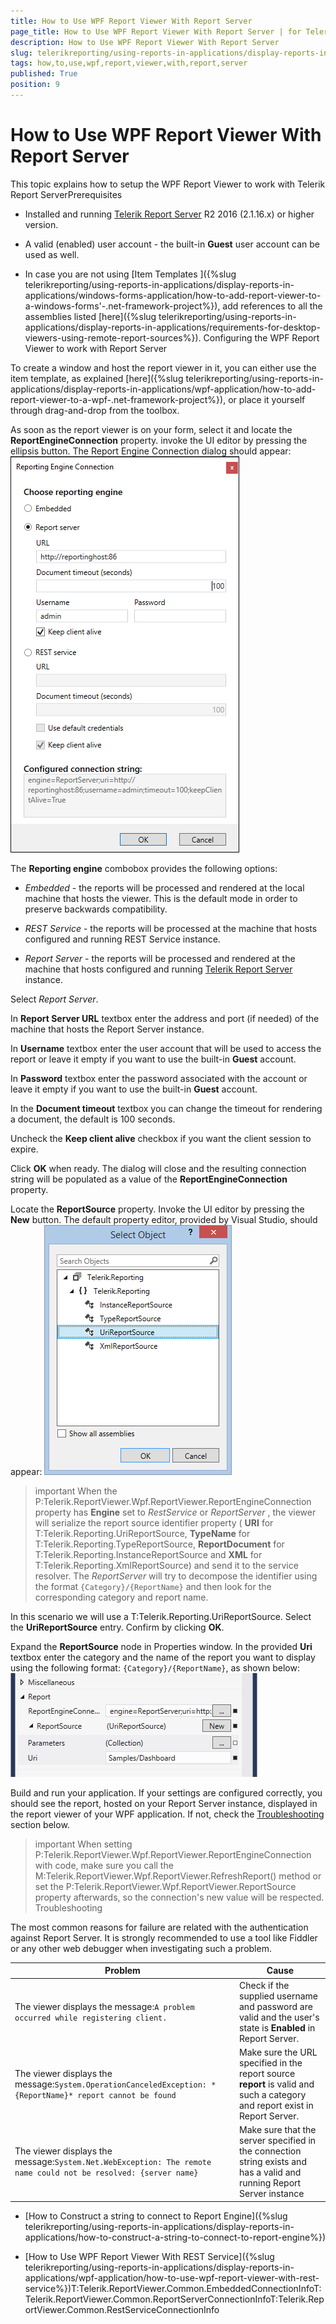 ```yaml
---
title: How to Use WPF Report Viewer With Report Server
page_title: How to Use WPF Report Viewer With Report Server | for Telerik Reporting Documentation
description: How to Use WPF Report Viewer With Report Server
slug: telerikreporting/using-reports-in-applications/display-reports-in-applications/wpf-application/how-to-use-wpf-report-viewer-with-report-server
tags: how,to,use,wpf,report,viewer,with,report,server
published: True
position: 9
---
```


# How to Use WPF Report Viewer With Report Server



This topic explains how to setup the WPF Report Viewer to work with Telerik Report ServerPrerequisites

* Installed and running
              [Telerik Report Server](http://docs.telerik.com/report-server/introduction) R2 2016 (2.1.16.x) or higher version.
            

* A valid (enabled) user account - the built-in __Guest__ user account can be used as well.
            

* In case you are not using [Item Templates ]({%slug telerikreporting/using-reports-in-applications/display-reports-in-applications/windows-forms-application/how-to-add-report-viewer-to-a-windows-forms'-.net-framework-project%}),
              add references to all the assemblies listed
              [here]({%slug telerikreporting/using-reports-in-applications/display-reports-in-applications/requirements-for-desktop-viewers-using-remote-report-sources%}).
            Configuring the WPF Report Viewer to work with Report Server

To create a window and host the report viewer in it, you can either use the item template, as explained
                  [here]({%slug telerikreporting/using-reports-in-applications/display-reports-in-applications/wpf-application/how-to-add-report-viewer-to-a-wpf-.net-framework-project%}), or place it yourself through drag-and-drop from the toolbox.
                

As soon as the report viewer is on your form, select it and locate the __ReportEngineConnection__ property.
                  invoke the UI editor by pressing the ellipsis button. The Report Engine Connection dialog should appear:
                ![wpf-connection-editor-report-server](images/wpf-connection-editor-report-server.png)

The __Reporting engine__ combobox provides the following options:
                

* *Embedded* - the reports will be processed and rendered at the local machine that hosts the viewer. This is the default mode in order to preserve backwards compatibility.
                    

* *REST Service* - the reports will be processed at the machine that hosts configured and running REST Service instance.
                    

* *Report Server* - the reports will be processed and rendered at the machine that hosts configured and running
                      [Telerik Report Server ](http://docs.telerik.com/report-server/introduction) instance.
                    

Select *Report Server*.
                

In __Report Server URL__ textbox enter the address and port (if needed) of the machine that hosts the Report Server instance.
                

In __Username__ textbox enter the user account that will be used to access the report or leave it empty if you want to use the built-in __Guest__ account.
                

In __Password__ textbox enter the password associated with the account or leave it empty if you want to use the built-in __Guest__ account.
                

In the __Document timeout__ textbox you can change the timeout for rendering a document, the default is 100 seconds.
                

Uncheck the __Keep client alive__ checkbox if you want the client session to expire.
                

Click __OK__ when ready. The dialog will close and the resulting connection string will be populated as a value of the __ReportEngineConnection__ property.
                

Locate the __ReportSource__ property. Invoke the UI editor by pressing the __New__ button. The default property editor, provided by Visual Studio, should appear:
                ![Wpf Report Source Editor](images/WpfReportSourceEditor.png)

>important When the                    P:Telerik.ReportViewer.Wpf.ReportViewer.ReportEngineConnection                    property has  __Engine__  set to  *RestService*  or  *ReportServer* ,                    the viewer will serialize the report source identifier property                    ( __URI__  for                    T:Telerik.Reporting.UriReportSource,                     __TypeName__  for                    T:Telerik.Reporting.TypeReportSource,                     __ReportDocument__  for                    T:Telerik.Reporting.InstanceReportSource and                     __XML__  for                    T:Telerik.Reporting.XmlReportSource) and send it to the service resolver.                  The  *ReportServer*  will try to decompose the identifier using the format `{Category}/{ReportName}` and then look for the corresponding category and report name.                  


In this scenario we will use a T:Telerik.Reporting.UriReportSource.
                  Select the __UriReportSource__ entry. Confirm by clicking __OK__.
                

Expand the __ReportSource__ node in Properties window. In the provided __Uri__ textbox enter the category and the name of the report you want to display using the following format: `{Category}/{ReportName}`, as shown below:
                ![Wpf Set Uri Report Source Property Grid](images/WpfSetUriReportSourcePropertyGrid.png)

Build and run your application. If your settings are configured correctly, you should see the report, hosted on your Report Server instance, displayed in the report viewer of your WPF application.
                  If not, check the
                  [Troubleshooting](#Troubleshooting) section below.
                

>important When setting P:Telerik.ReportViewer.Wpf.ReportViewer.ReportEngineConnection with code, make sure you call              the M:Telerik.ReportViewer.Wpf.ReportViewer.RefreshReport() method               or set the P:Telerik.ReportViewer.Wpf.ReportViewer.ReportSource property afterwards,               so the connection's new value will be respected.          
Troubleshooting

The most common reasons for failure are related with the authentication against Report Server. It is strongly recommended to use a tool like
          Fiddler or any other web debugger when investigating such a problem.
        


| Problem | Cause |
| ------ | ------ |
|The viewer displays the message:`A problem occurred while registering client.`|Check if the supplied username and password are valid and the user's state is __Enabled__ in Report Server.|
|The viewer displays the message:`System.OperationCanceledException: *{ReportName}* report cannot be found`|Make sure the URL specified in the report source __report__ is valid and such a category and report exist in Report Server.|
|The viewer displays the message:`System.Net.WebException: The remote name could not be resolved: {server name}`|Make sure that the server specified in the connection string exists and has a valid and running Report Server instance|




 * [How to Construct a string to connect to Report Engine]({%slug telerikreporting/using-reports-in-applications/display-reports-in-applications/how-to-construct-a-string-to-connect-to-report-engine%})

 * [How to Use WPF Report Viewer With REST Service]({%slug telerikreporting/using-reports-in-applications/display-reports-in-applications/wpf-application/how-to-use-wpf-report-viewer-with-rest-service%})T:Telerik.ReportViewer.Common.EmbeddedConnectionInfoT:Telerik.ReportViewer.Common.ReportServerConnectionInfoT:Telerik.ReportViewer.Common.RestServiceConnectionInfo
